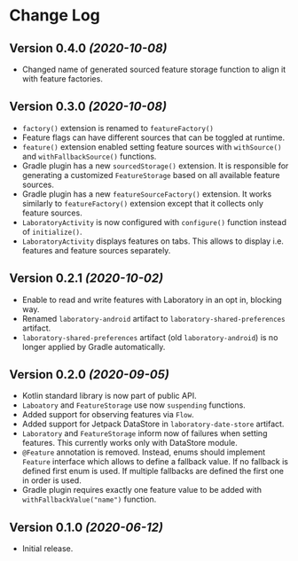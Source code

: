 Change Log
==========

Version 0.4.0 *(2020-10-08)*
----------------------------

* Changed name of generated sourced feature storage function to align it with feature factories.

Version 0.3.0 *(2020-10-08)*
----------------------------

* `factory()` extension is renamed to `featureFactory()`
* Feature flags can have different sources that can be toggled at runtime.
* `feature()` extension enabled setting feature sources with `withSource()` and `withFallbackSource()` functions.
* Gradle plugin has a new `sourcedStorage()` extension. It is responsible for generating a customized `FeatureStorage` based on all available feature sources.
* Gradle plugin has a new `featureSourceFactory()` extension. It works similarly to `featureFactory()` extension except that it collects only feature sources.
* `LaboratoryActivity` is now configured with `configure()` function instead of `initialize()`.
* `LaboratoryActivity` displays features on tabs. This allows to display i.e. features and feature sources separately.

Version 0.2.1 *(2020-10-02)*
----------------------------

* Enable to read and write features with Laboratory in an opt in, blocking way.
* Renamed `laboratory-android` artifact to `laboratory-shared-preferences` artifact.
* `laboratory-shared-preferences` artifact (old `laboratory-android`) is no longer applied by Gradle automatically.

Version 0.2.0 *(2020-09-05)*
----------------------------

* Kotlin standard library is now part of public API.
* `Laboatory` and `FeatureStorage` use now `suspending` functions.
* Added support for observing features via `Flow`.
* Added support for Jetpack DataStore in `laboratory-date-store` artifact.
* `Laboratory` and `FeatureStorage` inform now of failures when setting features. This currently works only with DataStore module.
* `@Feature` annotation is removed. Instead, enums should implement `Feature` interface which allows to define a fallback value. If no fallback is defined first enum is used. If multiple fallbacks are defined the first one in order is used.
* Gradle plugin requires exactly one feature value to be added with `withFallbackValue("name")` function.

Version 0.1.0 *(2020-06-12)*
----------------------------

* Initial release.
